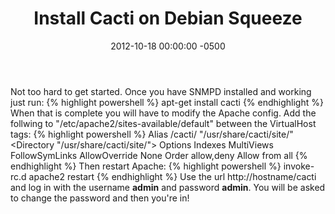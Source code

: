 ﻿---
layout: post
title:  Install Cacti on Debian Squeeze
date:   2012-10-18 00:00:00 -0500
categories: IT
---






Not too hard to get started. Once you have SNMPD installed and working just run:
{% highlight powershell %}
apt-get install cacti
{% endhighlight %}
When that is complete you will have to modify the Apache config.
Add the follwing to "/etc/apache2/sites-available/default" between the VirtualHost tags:
{% highlight powershell %}
Alias /cacti/ "/usr/share/cacti/site/"
<Directory "/usr/share/cacti/site/">
Options Indexes MultiViews FollowSymLinks
AllowOverride None
Order allow,deny
Allow from all
</Directory>
{% endhighlight %}
Then restart Apache:
{% highlight powershell %}
invoke-rc.d apache2 restart
{% endhighlight %}
Use the url http://hostname/cacti and log in with the username <b>admin</b> and password <b>admin</b>. You will be asked to change the password and then you're in!



